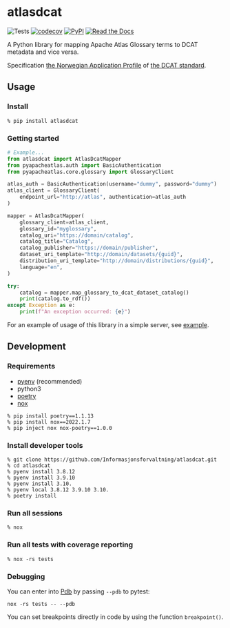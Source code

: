 # atlasdcat

![Tests](https://github.com/Informasjonsforvaltning/atlasdcat/workflows/Tests/badge.svg)
[![codecov](https://codecov.io/gh/Informasjonsforvaltning/atlasdcat/branch/main/graph/badge.svg?token=H4pXcHr8KK)](https://codecov.io/gh/Informasjonsforvaltning/atlasdcat)
[![PyPI](https://img.shields.io/pypi/v/atlasdcat.svg)](https://pypi.org/project/atlasdcat/)
[![Read the Docs](https://readthedocs.org/projects/atlasdcat/badge/)](https://atlasdcat.readthedocs.io/)

A Python library for mapping Apache Atlas Glossary terms to DCAT metadata and vice versa.

Specification [the Norwegian Application Profile](https://data.norge.no/specification/dcat-ap-no) of [the DCAT standard](https://www.w3.org/TR/vocab-dcat-2/).

## Usage

### Install

```Shell
% pip install atlasdcat
```

### Getting started

```Python
# Example...
from atlasdcat import AtlasDcatMapper
from pyapacheatlas.auth import BasicAuthentication
from pyapacheatlas.core.glossary import GlossaryClient

atlas_auth = BasicAuthentication(username="dummy", password="dummy")
atlas_client = GlossaryClient(
    endpoint_url="http://atlas", authentication=atlas_auth
)

mapper = AtlasDcatMapper(
    glossary_client=atlas_client,
    glossary_id="myglossary",
    catalog_uri="https://domain/catalog",
    catalog_title="Catalog",
    catalog_publisher="https://domain/publisher",
    dataset_uri_template="http://domain/datasets/{guid}",
    distribution_uri_template="http://domain/distributions/{guid}",
    language="en",
)

try:
    catalog = mapper.map_glossary_to_dcat_dataset_catalog()
    print(catalog.to_rdf())
except Exception as e:
    print(f"An exception occurred: {e}")
```

For an example of usage of this library in a simple server, see [example](./example/README.md).

## Development

### Requirements

- [pyenv](https://github.com/pyenv/pyenv) (recommended)
- python3
- [poetry](https://python-poetry.org/)
- [nox](https://nox.thea.codes/en/stable/)

```Shell
% pip install poetry==1.1.13
% pip install nox==2022.1.7
% pip inject nox nox-poetry==1.0.0
```

### Install developer tools

```Shell
% git clone https://github.com/Informasjonsforvaltning/atlasdcat.git
% cd atlasdcat
% pyenv install 3.8.12
% pyenv install 3.9.10
% pyenv install 3.10.
% pyenv local 3.8.12 3.9.10 3.10.
% poetry install
```

### Run all sessions

```Shell
% nox
```

### Run all tests with coverage reporting

```Shell
% nox -rs tests
```

### Debugging

You can enter into [Pdb](https://docs.python.org/3/library/pdb.html) by passing `--pdb` to pytest:

```Shell
nox -rs tests -- --pdb
```

You can set breakpoints directly in code by using the function `breakpoint()`.
